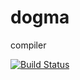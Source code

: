 # dogma
compiler

[![Build Status](https://travis-ci.org/andytrigg/dogma.png)](https://travis-ci.org/andytrigg/dogma)

